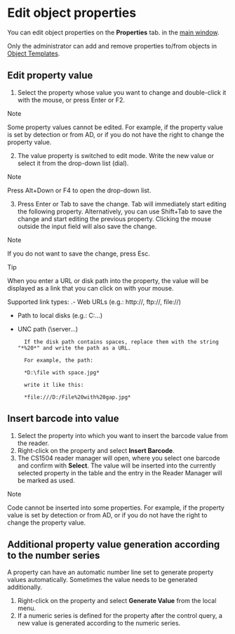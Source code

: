 # Edit object properties
     
You can edit object properties on the **Properties** tab. in the [main window](../../list-of-windows/alvao-asset-management-console).
     
Only the administrator can add and remove properties to/from objects in [Object Templates](../implementation/object-templates).
     
## Edit property value
     
1. Select the property whose value you want to change and double-click it with the mouse, or press Enter or F2.

> [!NOTE]
> Some property values cannot be edited. For example, if the property value is set by detection or from AD, or if you do not have the right to change the property value.

2. The value property is switched to edit mode. Write the new value or select it from the drop-down list (dial).

> [!NOTE]
> Press Alt+Down or F4 to open the drop-down list.

3. Press Enter or Tab
            to save the change. Tab will immediately start editing the following property. Alternatively, you can use Shift+Tab to save the change and start editing the previous property. Clicking the mouse outside the input field will also save the change.

> [!NOTE]
> If you do not want to save the change, press Esc.

> [!TIP]
> When you enter a URL or disk path into the property, the value will be displayed as a link that you can click on with your mouse.

          
Supported link types:
.- Web URLs (e.g.: http://, ftp://, file://)
- Path to local disks (e.g.: C:\...)
- UNC path (\\server\...)

        If the disk path contains spaces, replace them with the string "*%20*" and write the path as a URL.  

        For example, the path:

        *D:\file with space.jpg*  

        write it like this:  

        *file:///D:/File%20with%20gap.jpg*

## Insert barcode into value

1. Select the property into which you want to insert the barcode value from the reader.
2. Right-click on the property and select **Insert Barcode**.
3. The CS1504 reader manager will open, where you select one barcode and confirm with **Select**. The value will be inserted into the currently selected property in the table and the entry in the Reader Manager will be marked as used.

> [!NOTE]
> Code cannot be inserted into some properties. For example, if the property value is set by detection or from AD, or if you do not have the right to change the property value.

## Additional property value generation according to the number series
     
A property can have an automatic number line set to generate property values automatically. Sometimes the value needs to be generated additionally.

1. Right-click on the property and select **Generate Value** from the local menu.
2. If a numeric series is defined for the property after the control query, a new value is generated according to the numeric series.

